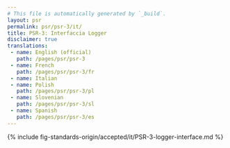 ```yaml
---
# This file is automatically generated by `_build`.
layout: psr
permalink: psr/psr-3/it/
title: PSR-3: Interfaccia Logger
disclaimer: true
translations:
 - name: English (official)
   path: /pages/psr/psr-3
 - name: French
   path: /pages/psr/psr-3/fr
 - name: Italian
 - name: Polish
   path: /pages/psr/psr-3/pl
 - name: Slovenian
   path: /pages/psr/psr-3/sl
 - name: Spanish
   path: /pages/psr/psr-3/es
---
```


{% include fig-standards-origin/accepted/it/PSR-3-logger-interface.md %}